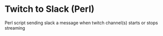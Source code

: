 # Twitch to Slack (Perl)
Perl script sending slack a message when twitch channel(s) starts or stops streaming
